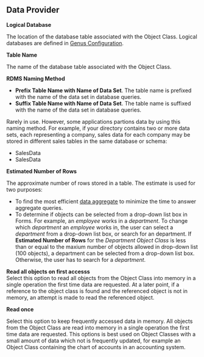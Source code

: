 ## Data Provider

**Logical Database**

The location of the database table associated with the Object Class. Logical databases are defined in [Genus Configuration](../../../installation-and-configuration/configure-and-maintain-genus-server.md).

**Table Name**

The name of the database table associated with the Object Class.

**RDMS Naming Method**

*   **Prefix Table Name with Name of Data Set**. The table name is prefixed with the name of the data set in database queries.
*   **Suffix Table Name with Name of Data Set**. The table name is suffixed with the name of the data set in database queries.

Rarely in use. However, some applications partions data by using this naming method. For example, if your directory contains two or more data sets, each representing a company, sales data for each company may be stored in different sales tables in the same database or schema:

*   <CompanyA>SalesData
*   <CompanyB>SalesData

**Estimated Number of Rows**

The approximate number of rows stored in a table. The estimate is used for two purposes:

*   To find the most efficient [data aggregate](data-aggregation.md) to minimize the time to answer aggregate queries.
*   To determine if objects can be selected from a drop-down list box in Forms. For example, an *employee* works in a *department*. To change which *department* an *employee* works in, the user can select a *department* from a drop-down list box, or search for an department. If **Estimated Number of Rows** for the *Department Object Class* is less than or equal to the maxium number of objects allowed in drop-down list (100 objects), a department can be selected from a drop-down list box. Otherwise, the user has to search for a *department*.

**Read all objects on first accesss**  
Select this option to read all objects from the Object Class into memory in a single operation the first time data are requested. At a later point, if a reference to the object class is found and the referenced object is not in memory, an attempt is made to read the referenced object.

**Read once**

Select this option to keep frequently accessed data in memory. All objects from the Object Class are read into memory in a single operation the first time data are requested. This options is best used on Object Classes with a small amount of data which not is frequently updated, for example an Object Class containing the chart of accounts in an accounting system.